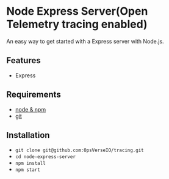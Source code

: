 # Node Express Server(Open Telemetry tracing enabled)

An easy way to get started with a Express server with Node.js.

## Features

* Express

## Requirements

* [node & npm](https://nodejs.org/en/)
* [git](https://www.robinwieruch.de/git-essential-commands/)

## Installation

* `git clone git@github.com:OpsVerseIO/tracing.git`
* `cd node-express-server`
* `npm install`
* `npm start`
